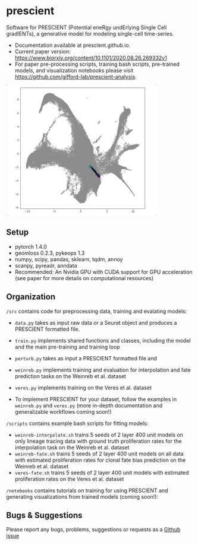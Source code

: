 # prescient
Software for PRESCIENT (Potential eneRgy undErlying Single Cell gradIENTs), a generative model for modeling single-cell time-series.
+ Documentation available at prescient.github.io.
+ Current paper version: https://www.biorxiv.org/content/10.1101/2020.08.26.269332v1
+ For paper pre-processing scripts, training bash scripts, pre-trained models, and visualization notebooks please visit https://github.com/gifford-lab/prescient-analysis.

![trajectories_gif](docs/assets/gifs/trajectories.gif)

## Setup

+ pytorch 1.4.0
+ geomloss 0.2.3, pykeops 1.3
+ numpy, scipy, pandas, sklearn, tqdm, annoy
+ scanpy, pyreadr, anndata
+ Recommended: An Nvidia GPU with CUDA support for GPU acceleration (see paper for more details on computational resources)

## Organization

`/src` contains code for preprocessing data, training and evalating models:
+ `data.py` takes as input raw data or a Seurat object and produces a PRESCIENT formatted file.
+ `train.py` implements shared functions and classes, including the model and the main pre-training and training loop
+ `perturb.py` takes as input a PRESCIENT formatted file and

+ `weinreb.py` implements training and evaluation for interpolation and fate prediction tasks on the Weinreb et al. dataset
+ `veres.py` implements training on the Veres et al. dataset
+ To implement PRESCIENT for your dataset, follow the examples in `weinreb.py` and `veres.py` (more in-depth documentation and generalizable workflows coming soon!)

`/scripts` contains example bash scripts for fitting models:
+ `weinreb-interpolate.sh` trains 5 seeds of 2 layer 400 unit models on only lineage tracing data with ground truth proliferation rates for the interpolation task on the Weinreb et al. dataset
+ `weinreb-fate.sh` trains 5 seeds of 2 layer 400 unit models on all data with estimated proliferation rates for clonal fate bias prediction on the Weinreb et al. dataset
+ `veres-fate.sh` trains 5 seeds of 2 layer 400 unit models with estimated proliferation rates on the Veres et al. dataset

`/notebooks` contains tutorials on training for using PRESCIENT and generating visualizations from trained models (coming soon!):

## Bugs & Suggestions

Please report any bugs, problems, suggestions or requests as a [Github issue](https://github.com/gifford-lab/prescient/issues)

